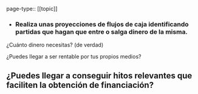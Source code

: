 page-type:: [[topic]]
- ### Realiza unas proyecciones de flujos de caja identificando partidas que hagan que entre o salga dinero de la misma.

¿Cuánto dinero necesitas? (de verdad)

¿Puedes llegar a ser rentable por tus propios medios?

¿Puedes llegar a conseguir hitos relevantes que faciliten la obtención de financiación?
  - 



